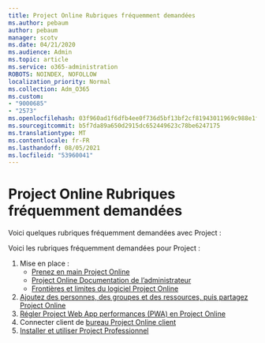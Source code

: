 ```yaml
---
title: Project Online Rubriques fréquemment demandées
ms.author: pebaum
author: pebaum
manager: scotv
ms.date: 04/21/2020
ms.audience: Admin
ms.topic: article
ms.service: o365-administration
ROBOTS: NOINDEX, NOFOLLOW
localization_priority: Normal
ms.collection: Adm_O365
ms.custom:
- "9000685"
- "2573"
ms.openlocfilehash: 03f960ad1f6dfb4ee0f736d5bf13bf2cf81943011969c988e1f49e9dfa12ea84
ms.sourcegitcommit: b5f7da89a650d2915dc652449623c78be6247175
ms.translationtype: MT
ms.contentlocale: fr-FR
ms.lasthandoff: 08/05/2021
ms.locfileid: "53960041"
---
```

# <a name="project-online-frequently-requested-topics"></a>Project Online Rubriques fréquemment demandées

Voici quelques rubriques fréquemment demandées avec Project :

Voici les rubriques fréquemment demandées pour Project :
1.  Mise en place : 
    -   [Prenez en main Project Online](https://docs.microsoft.com/projectonline/get-started-with-project-online) 
    -   [Project Online Documentation de l’administrateur](https://docs.microsoft.com/projectonline/project-online) 
    -   [Frontières et limites du logiciel Project Online](https://docs.microsoft.com/ProjectOnline/project-online-software-boundaries-and-limits) 
2.  [Ajoutez des personnes, des groupes et des ressources, puis partagez Project Online](https://docs.microsoft.com/projectonline/step-2-add-people-to-project-online) 
3.  [Régler Project Web App performances (PWA) en Project Online](https://docs.microsoft.com/projectonline/tune-project-online-performance)
4.  Connecter client de [bureau Project Online client](https://docs.microsoft.com/projectonline/connect-to-project-online-with-the-project-online-desktop-client) 
5.  [Installer et utiliser Project Professionnel](https://support.office.com/article/install-project-7059249b-d9fe-4d61-ab96-5c5bf435f281) 
